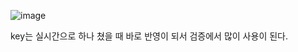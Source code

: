 ![image](https://user-images.githubusercontent.com/108928206/193443781-b042ddcf-a7f7-4832-82e5-1e9ae798df8b.png)

key는 실시간으로 하나 쳤을 때 바로 반영이 되서 검증에서 많이 사용이 된다.
